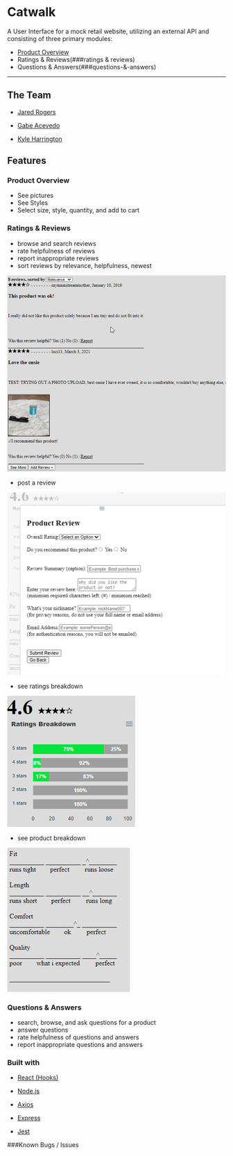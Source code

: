 # Catwalk
A User Interface for a mock retail website, utilizing an external API and consisting of three primary modules:
- [Product Overview](###product-Overview)
- Ratings & Reviews(###ratings & reviews)
- Questions & Answers(###questions-&-answers)
---
## The Team
- [Jared Rogers](https://github.com/rogersjared)

- [Gabe Acevedo](https://github.com/gea2111)

- [Kyle Harrington](https://github.com/Relykon)

## Features
### Product Overview
   - See pictures
   - See Styles
   - Select size, style, quantity, and add to cart
  
### Ratings & Reviews
   - browse and search reviews
   - rate helpfulness of reviews
   - report inappropriate reviews
   - sort reviews by relevance, helpfulness, newest
   
   ![screenshot of Reviews](/screenshots/reviews.png?raw=true)
   
   - post a review

   ![screenshot of create-review-modal](/screenshots/addReviewModal.png?raw=true)
   
   - see ratings breakdown

   ![screenshot of Reviews](/screenshots/ratingsBreakdown.png?raw=true)

   - see product breakdown
   
   ![screenshot of Reviews](/screenshots/featureBreakdown.png?raw=true)
   
### Questions & Answers
   - search, browse, and ask questions for a product
   - answer questions
   - rate helpfulness of questions and answers
   - report inappropriate questions and answers
    



### Built with

- [React (Hooks)](https://reactjs.org/)

- [Node.js](https://nodejs.org/en/)

- [Axios](https://www.npmjs.com/package/axios)

- [Express](https://expressjs.com/)

- [Jest](https://jestjs.io/)

###Known Bugs / Issues

